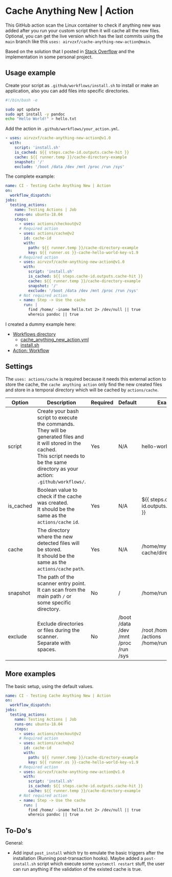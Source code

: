 # Cache Anything New | Action

This GitHub action scan the Linux container to check if anything new was added after you run your custom script then it
will cache all the new files. Optional, you can get the live version which has the last commits using the `main` branch
like this `uses: airvzxf/cache-anything-new-action@main`.

Based on the solution that I posted in [Stack Overflow][StackOverflowPost] and the implementation in some personal
project.

## Usage example

Create your script as `.github/workflows/install.sh` to install or make an application, also you can add files into
specific directories.

```bash
#!/bin/bash -e

sudo apt update
sudo apt install -y pandoc
echo "Hello World!" > hello.txt
```

Add the action in `.github/workflows/your_action.yml`.

```yaml
- uses: airvzxf/cache-anything-new-action@v1.0
  with:
    script: 'install.sh'
    is_cached: ${{ steps.cache-id.outputs.cache-hit }}
    cache: ${{ runner.temp }}/cache-directory-example
    snapshot: '/'
    exclude: '/boot /data /dev /mnt /proc /run /sys'
```

The complete example:

```yaml
name: CI - Testing Cache Anything New | Action
on:
  workflow_dispatch:
jobs:
  testing_actions:
    name: Testing Actions | Job
    runs-on: ubuntu-18.04
    steps:
      - uses: actions/checkout@v2
      # Required action
      - uses: actions/cache@v2
        id: cache-id
        with:
          path: ${{ runner.temp }}/cache-directory-example
          key: ${{ runner.os }}-cache-hello-world-key-v1.9
      # Required action
      - uses: airvzxf/cache-anything-new-action@v1.0
        with:
          script: 'install.sh'
          is_cached: ${{ steps.cache-id.outputs.cache-hit }}
          cache: ${{ runner.temp }}/cache-directory-example
          snapshot: '/'
          exclude: '/boot /data /dev /mnt /proc /run /sys'
      # Not required action
      - name: Step -> Use the cache
        run: |
          find /home/ -iname hello.txt 2> /dev/null || true
          whereis pandoc || true
```

I created a dummy example here:

- [Workflows directory][workflows]
  - [cache_anything_new_action.yml][actionYml]
  - [install.sh][installScript]
- [Action: Workflow][actions]

## Settings

The `uses: actions/cache` is required because it needs this external action to store the cache,
the `cache anything action` only find the new created files and store in a temporal directory which will be cached
by `actions/cache`.

Option | Description | Required | Default | Example
---    | ---         | ---      | ---     | ---
script | Create your bash script to execute the commands. They will be generated files and it will stored in the cached.<br> This script needs to be the same directory as your action: `.github/workflows/`. | Yes | N/A | hello-world.sh
is_cached | Boolean value to check if the cache was created.<br> It should be the same as the `actions/cache` `id`. | Yes | N/A | ${{ steps.cache-id.outputs.cache-hit }}
cache | The directory where the new detected files will be stored.<br> It should be the same as the `actions/cache` `path`. | Yes | N/A | /home/my-cache/directory
snapshot | The path of the scanner entry point.<br> It can scan from the main path `/` or some specific directory. | No | / | /home/runner
exclude | Exclude directories or files during the scanner.<br> Separate with spaces. | No | /boot /data /dev /mnt /proc /run /sys | /root /home/github /actions /home/runner/.bashrc

## More examples

The basic setup, using the default values.

```yaml
name: CI - Testing Cache Anything New | Action
on:
  workflow_dispatch:
jobs:
  testing_actions:
    name: Testing Actions | Job
    runs-on: ubuntu-18.04
    steps:
      - uses: actions/checkout@v2
      # Required action
      - uses: actions/cache@v2
        id: cache-id
        with:
          path: ${{ runner.temp }}/cache-directory-example
          key: ${{ runner.os }}-cache-hello-world-key-v1.9
      # Required action
      - uses: airvzxf/cache-anything-new-action@v1.0
        with:
          script: 'install.sh'
          is_cached: ${{ steps.cache-id.outputs.cache-hit }}
          cache: ${{ runner.temp }}/cache-directory-example
      # Not required action
      - name: Step -> Use the cache
        run: |
          find /home/ -iname hello.txt 2> /dev/null || true
          whereis pandoc || true
```

## To-Do's

General:

- Add input `post_install` which try to emulate the basic triggers after the installation (Running post-transaction
  hooks). Maybe added a `post-install.sh` script which execute some `systemctl restart` stuff, the user can run anything
  if the validation of the existed cache is true.

[StackOverflowPost]: https://stackoverflow.com/a/65274407/1727383

[GitHubSecrets]: https://docs.github.com/en/actions/configuring-and-managing-workflows/creating-and-storing-encrypted-secrets

[actionYml]: https://github.com/airvzxf/testing-actions-github/blob/main/.github/workflows/cache_anything_new_action.yml

[installScript]: https://github.com/airvzxf/testing-actions-github/blob/main/.github/workflows/install.sh

[actions]: https://github.com/airvzxf/testing-actions-github/actions?query=workflow%3A%22CI+-+Testing+Cache+Anything+New+%7C+Action%22

[workflows]: https://github.com/airvzxf/testing-actions-github/tree/main/.github/workflows
